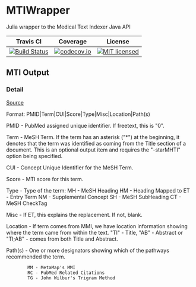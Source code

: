 # MTIWrapper

Julia wrapper to the Medical Text Indexer Java API

| Travis CI | Coverage | License |
|-----------|----------|---------|
|[![Build Status](https://travis-ci.org/bcbi/MTIWrapper.jl.svg?branch=master)](https://travis-ci.org/bcbi/MTIWrapper.jl)|[![codecov.io](http://codecov.io/github/bcbi/MTIWrapper.jl/coverage.svg?branch=master)](http://codecov.io/githubbcbi/MTIWrapper.jl?branch=master)|[![MIT licensed](https://img.shields.io/badge/license-MIT-blue.svg)](https://raw.githubusercontent.com/bcbi/MTIWrapper.jl/master/LICENSE.md)|



## MTI Output

### Detail

[Source](https://skr.nlm.nih.gov/resource/MTI_output_help_info.html)

Format: PMID|Term|CUI|Score|Type|Misc|Location|Path(s)

PMID - PubMed assigned unique identifier.  If freetext, this is "0".

Term - MeSH Term.  If the term has an asterisk ("*") at the beginning, it
       denotes that the term was identified as coming from the Title section
       of a document.  This is an optional output item and requires the
       "-starMHTI" option being specified.

CUI  - Concept Unique Identifier for the MeSH Term.

Score - MTI score for this term.

Type - Type of the term:
            MH - MeSH Heading
            HM - Heading Mapped to
            ET - Entry Term
            NM - Supplemental Concept
            SH - MeSH SubHeading
            CT - MeSH CheckTag

Misc - If ET, this explains the replacement.  If not, blank.

Location - If term comes from MMI, we have location information showing
         where the term came from within the text.  "TI" - Title,
         "AB" - Abstract or "TI;AB" - comes from both Title and Abstract.

Path(s) - One or more designators showing which of the pathways recommended
         the term.

            MM - MetaMap's MMI
            RC - PubMed Related Citations
            TG - John Wilbur's Trigram Method